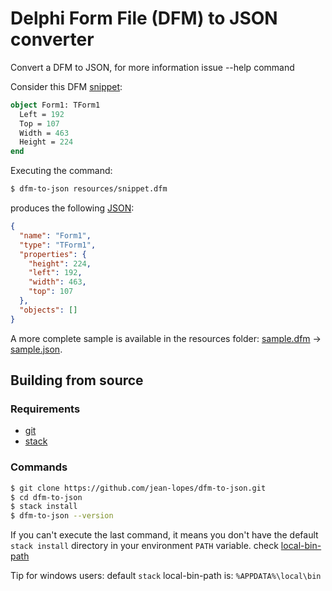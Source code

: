 # Delphi Form File (DFM) to JSON converter

Convert a DFM to JSON, for more information issue --help command

Consider this DFM [snippet](resources/snippet.dfm):
```pascal
object Form1: TForm1
  Left = 192
  Top = 107
  Width = 463
  Height = 224
end
```
Executing the command:
```bash
$ dfm-to-json resources/snippet.dfm
```
produces the following [JSON](resources/snippet.json):
```json
{
  "name": "Form1",
  "type": "TForm1",
  "properties": {
    "height": 224,
    "left": 192,
    "width": 463,
    "top": 107
  },
  "objects": []
}
```

A more complete sample is available in the resources folder: [sample.dfm](resources/sample.dfm) -> [sample.json](resources/sample.json).

## Building from source

### Requirements
- [git](https://git-scm.com/)
- [stack](https://docs.haskellstack.org)

### Commands
```bash
$ git clone https://github.com/jean-lopes/dfm-to-json.git
$ cd dfm-to-json
$ stack install
$ dfm-to-json --version
```

If you can't execute the last command, it means you don't have the default `stack install` directory in your environment `PATH` variable. check [local-bin-path](https://docs.haskellstack.org/en/v1.5.1/yaml_configuration/#local-bin-path)

Tip for windows users: default `stack` local-bin-path is: `%APPDATA%\local\bin`


